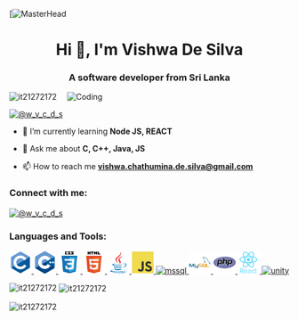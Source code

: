 [![MasterHead](https://miro.medium.com/max/1400/1*OxT7UjIwhklKE8d8SFyo7g.gif)
<h1 align="center">Hi 👋, I'm Vishwa De Silva</h1>
<h3 align="center">A software developer from Sri Lanka</h3>
<img align="right" alt="Coding" width="400" src="https://assets-global.website-files.com/6046919f8276b876330735e2/60519a8ad2a3d67e48d03816_cli.gif">

<p align="left"> <img src="https://komarev.com/ghpvc/?username=it21272172&label=Profile%20views&color=0e75b6&style=flat" alt="it21272172" /> </p>

<p align="left"> <a href="https://twitter.com/@w_v_c_d_s" target="blank"><img src="https://img.shields.io/twitter/follow/@w_v_c_d_s?logo=twitter&style=for-the-badge" alt="@w_v_c_d_s" /></a> </p>

- 🌱 I’m currently learning **Node JS, REACT**

- 💬 Ask me about **C, C++, Java, JS**

- 📫 How to reach me **vishwa.chathumina.de.silva@gmail.com**

<h3 align="left">Connect with me:</h3>
<p align="left">
<a href="https://twitter.com/@w_v_c_d_s" target="blank"><img align="center" src="https://raw.githubusercontent.com/rahuldkjain/github-profile-readme-generator/master/src/images/icons/Social/twitter.svg" alt="@w_v_c_d_s" height="30" width="40" /></a>
</p>

<h3 align="left">Languages and Tools:</h3>
<p align="left"> <a href="https://www.cprogramming.com/" target="_blank" rel="noreferrer"> <img src="https://raw.githubusercontent.com/devicons/devicon/master/icons/c/c-original.svg" alt="c" width="40" height="40"/> </a> <a href="https://www.w3schools.com/cpp/" target="_blank" rel="noreferrer"> <img src="https://raw.githubusercontent.com/devicons/devicon/master/icons/cplusplus/cplusplus-original.svg" alt="cplusplus" width="40" height="40"/> </a> <a href="https://www.w3schools.com/css/" target="_blank" rel="noreferrer"> <img src="https://raw.githubusercontent.com/devicons/devicon/master/icons/css3/css3-original-wordmark.svg" alt="css3" width="40" height="40"/> </a> <a href="https://www.w3.org/html/" target="_blank" rel="noreferrer"> <img src="https://raw.githubusercontent.com/devicons/devicon/master/icons/html5/html5-original-wordmark.svg" alt="html5" width="40" height="40"/> </a> <a href="https://www.java.com" target="_blank" rel="noreferrer"> <img src="https://raw.githubusercontent.com/devicons/devicon/master/icons/java/java-original.svg" alt="java" width="40" height="40"/> </a> <a href="https://developer.mozilla.org/en-US/docs/Web/JavaScript" target="_blank" rel="noreferrer"> <img src="https://raw.githubusercontent.com/devicons/devicon/master/icons/javascript/javascript-original.svg" alt="javascript" width="40" height="40"/> </a> <a href="https://www.microsoft.com/en-us/sql-server" target="_blank" rel="noreferrer"> <img src="https://www.svgrepo.com/show/303229/microsoft-sql-server-logo.svg" alt="mssql" width="40" height="40"/> </a> <a href="https://www.mysql.com/" target="_blank" rel="noreferrer"> <img src="https://raw.githubusercontent.com/devicons/devicon/master/icons/mysql/mysql-original-wordmark.svg" alt="mysql" width="40" height="40"/> </a> <a href="https://www.php.net" target="_blank" rel="noreferrer"> <img src="https://raw.githubusercontent.com/devicons/devicon/master/icons/php/php-original.svg" alt="php" width="40" height="40"/> </a> <a href="https://reactjs.org/" target="_blank" rel="noreferrer"> <img src="https://raw.githubusercontent.com/devicons/devicon/master/icons/react/react-original-wordmark.svg" alt="react" width="40" height="40"/> </a> <a href="https://unity.com/" target="_blank" rel="noreferrer"> <img src="https://www.vectorlogo.zone/logos/unity3d/unity3d-icon.svg" alt="unity" width="40" height="40"/> </a> </p>

<p><img align="left" src="https://github-readme-stats.vercel.app/api/top-langs?username=it21272172&show_icons=true&locale=en&layout=compact" alt="it21272172" /></p>

<p>&nbsp;<img align="center" src="https://github-readme-stats.vercel.app/api?username=it21272172&show_icons=true&locale=en" alt="it21272172" /></p>

<p><img align="center" src="https://github-readme-streak-stats.herokuapp.com/?user=it21272172&" alt="it21272172" /></p>
